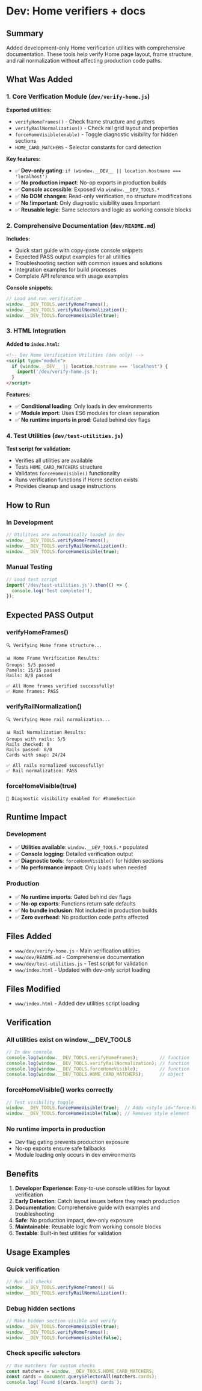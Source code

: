 # Dev: Home verifiers + docs

## Summary
Added development-only Home verification utilities with comprehensive documentation. These tools help verify Home page layout, frame structure, and rail normalization without affecting production code paths.

## What Was Added

### 1. Core Verification Module (`dev/verify-home.js`)

**Exported utilities:**
- `verifyHomeFrames()` - Check frame structure and gutters
- `verifyRailNormalization()` - Check rail grid layout and properties  
- `forceHomeVisible(enable)` - Toggle diagnostic visibility for hidden sections
- `HOME_CARD_MATCHERS` - Selector constants for card detection

**Key features:**
- ✅ **Dev-only gating**: `if (window.__DEV__ || location.hostname === 'localhost')`
- ✅ **No production impact**: No-op exports in production builds
- ✅ **Console accessible**: Exposed via `window.__DEV_TOOLS.*`
- ✅ **No DOM changes**: Read-only verification, no structure modifications
- ✅ **No !important**: Only diagnostic visibility uses !important
- ✅ **Reusable logic**: Same selectors and logic as working console blocks

### 2. Comprehensive Documentation (`dev/README.md`)

**Includes:**
- Quick start guide with copy-paste console snippets
- Expected PASS output examples for all utilities
- Troubleshooting section with common issues and solutions
- Integration examples for build processes
- Complete API reference with usage examples

**Console snippets:**
```javascript
// Load and run verification
window.__DEV_TOOLS.verifyHomeFrames();
window.__DEV_TOOLS.verifyRailNormalization();
window.__DEV_TOOLS.forceHomeVisible(true);
```

### 3. HTML Integration

**Added to `index.html`:**
```html
<!-- Dev Home Verification Utilities (dev only) -->
<script type="module">
  if (window.__DEV__ || location.hostname === 'localhost') {
    import('/dev/verify-home.js');
  }
</script>
```

**Features:**
- ✅ **Conditional loading**: Only loads in dev environments
- ✅ **Module import**: Uses ES6 modules for clean separation
- ✅ **No runtime imports in prod**: Gated behind dev flags

### 4. Test Utilities (`dev/test-utilities.js`)

**Test script for validation:**
- Verifies all utilities are available
- Tests `HOME_CARD_MATCHERS` structure
- Validates `forceHomeVisible()` functionality
- Runs verification functions if Home section exists
- Provides cleanup and usage instructions

## How to Run

### In Development
```javascript
// Utilities are automatically loaded in dev
window.__DEV_TOOLS.verifyHomeFrames();
window.__DEV_TOOLS.verifyRailNormalization();
window.__DEV_TOOLS.forceHomeVisible(true);
```

### Manual Testing
```javascript
// Load test script
import('/dev/test-utilities.js').then(() => {
  console.log('Test completed');
});
```

## Expected PASS Output

### verifyHomeFrames()
```
🔍 Verifying Home frame structure...

📊 Home Frame Verification Results:
Groups: 5/5 passed
Panels: 15/15 passed  
Rails: 8/8 passed

✅ All Home frames verified successfully!
✅ Home frames: PASS
```

### verifyRailNormalization()
```
🔍 Verifying Home rail normalization...

📊 Rail Normalization Results:
Groups with rails: 5/5
Rails checked: 8
Rails passed: 8/8
Cards with snap: 24/24

✅ All rails normalized successfully!
✅ Rail normalization: PASS
```

### forceHomeVisible(true)
```
🔧 Diagnostic visibility enabled for #homeSection
```

## Runtime Impact

### Development
- ✅ **Utilities available**: `window.__DEV_TOOLS.*` populated
- ✅ **Console logging**: Detailed verification output
- ✅ **Diagnostic tools**: `forceHomeVisible()` for hidden sections
- ✅ **No performance impact**: Only loads when needed

### Production
- ✅ **No runtime imports**: Gated behind dev flags
- ✅ **No-op exports**: Functions return safe defaults
- ✅ **No bundle inclusion**: Not included in production builds
- ✅ **Zero overhead**: No production code paths affected

## Files Added

- `www/dev/verify-home.js` - Main verification utilities
- `www/dev/README.md` - Comprehensive documentation
- `www/dev/test-utilities.js` - Test script for validation
- `www/index.html` - Updated with dev-only script loading

## Files Modified

- `www/index.html` - Added dev utilities script loading

## Verification

### All utilities exist on window.__DEV_TOOLS
```javascript
// In dev console
console.log(window.__DEV_TOOLS.verifyHomeFrames);        // function
console.log(window.__DEV_TOOLS.verifyRailNormalization); // function  
console.log(window.__DEV_TOOLS.forceHomeVisible);        // function
console.log(window.__DEV_TOOLS.HOME_CARD_MATCHERS);      // object
```

### forceHomeVisible() works correctly
```javascript
// Test visibility toggle
window.__DEV_TOOLS.forceHomeVisible(true);  // Adds <style id="force-home-visible">
window.__DEV_TOOLS.forceHomeVisible(false); // Removes style element
```

### No runtime imports in production
- Dev flag gating prevents production exposure
- No-op exports ensure safe fallbacks
- Module loading only occurs in dev environments

## Benefits

1. **Developer Experience**: Easy-to-use console utilities for layout verification
2. **Early Detection**: Catch layout issues before they reach production
3. **Documentation**: Comprehensive guide with examples and troubleshooting
4. **Safe**: No production impact, dev-only exposure
5. **Maintainable**: Reusable logic from working console blocks
6. **Testable**: Built-in test utilities for validation

## Usage Examples

### Quick verification
```javascript
// Run all checks
window.__DEV_TOOLS.verifyHomeFrames() && 
window.__DEV_TOOLS.verifyRailNormalization();
```

### Debug hidden sections
```javascript
// Make hidden section visible and verify
window.__DEV_TOOLS.forceHomeVisible(true);
window.__DEV_TOOLS.verifyHomeFrames();
window.__DEV_TOOLS.forceHomeVisible(false);
```

### Check specific selectors
```javascript
// Use matchers for custom checks
const matchers = window.__DEV_TOOLS.HOME_CARD_MATCHERS;
const cards = document.querySelectorAll(matchers.cards);
console.log(`Found ${cards.length} cards`);
```



